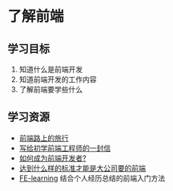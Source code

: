 # 了解前端
## 学习目标
1. 知道什么是前端开发
1. 知道前端开发的工作内容
1. 了解前端要学些什么

## 学习资源
* [前端路上的旅行](http://www.w3cplus.com/front-end-trip-on-road.html)
* [写给初学前端工程师的一封信](https://www.w3ctech.com/topic/983)
* [如何成为前端开发者?](https://dwqs.gitbooks.io/frontenddevhandbook/content/practice/making-fd.html)
* [达到什么样的标准才能是大公司要的前端](http://qianduanfan.com/index.php/topic/show/217)
* [FE-learning](https://github.com/qiu-deqing/FE-learning) 结合个人经历总结的前端入门方法
